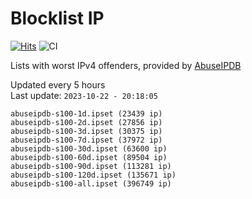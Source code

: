 # Blocklist IP

[![Hits](https://hits.seeyoufarm.com/api/count/incr/badge.svg?url=https%3A%2F%2Fgithub.com%2Fborestad%2Fblocklist-ip%2F&count_bg=%2379C83D&title_bg=%23555555&icon=&icon_color=%23E7E7E7&title=hits&edge_flat=false)](https://hits.seeyoufarm.com)  ![CI](https://img.shields.io/github/workflow/status/borestad/blocklist-ip/CI?style=flat-square)

Lists with worst IPv4 offenders, provided by [AbuseIPDB](https://www.abuseipdb.com/)

<!-- FOOTER-PLACEHOLDER -->
Updated every 5 hours<br>
Last update: `2023-10-22 - 20:18:05`
```
abuseipdb-s100-1d.ipset (23439 ip)
abuseipdb-s100-2d.ipset (27856 ip)
abuseipdb-s100-3d.ipset (30375 ip)
abuseipdb-s100-7d.ipset (37972 ip)
abuseipdb-s100-30d.ipset (63600 ip)
abuseipdb-s100-60d.ipset (89504 ip)
abuseipdb-s100-90d.ipset (113281 ip)
abuseipdb-s100-120d.ipset (135671 ip)
abuseipdb-s100-all.ipset (396749 ip)
```
